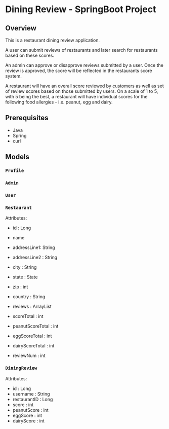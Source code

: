 # Dining Review - SpringBoot Project

## Overview

This is a restaurant dining review application.

A user can submit reviews of restaurants and later search for restaurants based on these scores.

An admin can approve or disapprove reviews submitted by a user. Once the review is approved, the score will be reflected in the restaurants score system.

A restaurant will have an overall score reviewed by customers as well as set of review scores based on those submitted by users. On a scale of 1 to 5, with 5 being the best, a restaurant will have individual scores for the following food allergies - i.e. peanut, egg and dairy.


## Prerequisites
- Java
- Spring
- curl

## Models

### `Profile`


### `Admin`

### `User`

### `Restaurant`
Attributes:
- id : Long
- name
- addressLine1: String
- addressLine2 : String
- city : String
- state : State
- zip : int
- country : String

- reviews : ArrayList<DiningReview>
- scoreTotal : int
- peanutScoreTotal : int
- eggScoreTotal : int
- dairyScoreTotal : int
- reviewNum : int

### `DiningReview`
Attributes:
- id : Long
- username : String
- restaurantID : Long
- score : int
- peanutScore : int
- eggScore : int
- dairyScore : int